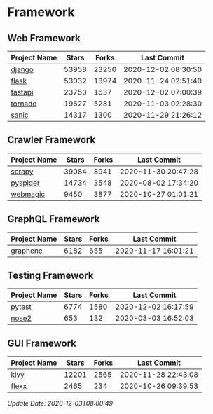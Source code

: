 # Framework

## Web Framework
| Project Name | Stars | Forks | Last Commit |
| ------------ | ----- | ----- | ----------- |
| [django](https://github.com/django/django) | 53958 | 23250 | 2020-12-02 08:30:50 |
| [flask](https://github.com/pallets/flask) | 53032 | 13974 | 2020-11-24 02:51:40 |
| [fastapi](https://github.com/tiangolo/fastapi) | 23750 | 1637 | 2020-12-02 07:00:39 |
| [tornado](https://github.com/tornadoweb/tornado) | 19627 | 5281 | 2020-11-03 02:28:30 |
| [sanic](https://github.com/huge-success/sanic) | 14317 | 1300 | 2020-11-29 21:26:12 |

## Crawler Framework
| Project Name | Stars | Forks | Last Commit |
| ------------ | ----- | ----- | ----------- |
| [scrapy](https://github.com/scrapy/scrapy) | 39084 | 8941 | 2020-11-30 20:47:28 |
| [pyspider](https://github.com/binux/pyspider) | 14734 | 3548 | 2020-08-02 17:34:20 |
| [webmagic](https://github.com/code4craft/webmagic) | 9450 | 3877 | 2020-10-27 01:01:21 |

## GraphQL Framework
| Project Name | Stars | Forks | Last Commit |
| ------------ | ----- | ----- | ----------- |
| [graphene](https://github.com/graphql-python/graphene) | 6182 | 655 | 2020-11-17 16:01:21 |

## Testing Framework
| Project Name | Stars | Forks | Last Commit |
| ------------ | ----- | ----- | ----------- |
| [pytest](https://github.com/pytest-dev/pytest) | 6774 | 1580 | 2020-12-02 16:17:59 |
| [nose2](https://github.com/nose-devs/nose2) | 653 | 132 | 2020-03-03 16:52:03 |

## GUI Framework
| Project Name | Stars | Forks | Last Commit |
| ------------ | ----- | ----- | ----------- |
| [kivy](https://github.com/kivy/kivy) | 12201 | 2565 | 2020-11-28 22:43:08 |
| [flexx](https://github.com/flexxui/flexx) | 2465 | 234 | 2020-10-26 09:39:53 |

*Update Date: 2020-12-03T08:00:49*